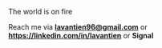 The world is on fire

Reach me via **lavantien96@gmail.com** or **https://linkedin.com/in/lavantien** or **Signal**
